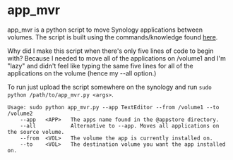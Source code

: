 # app_mvr
app_mvr is a python script to move Synology applications between volumes. The script is built using the commands/knowledge found [here](http://www.mcleanit.ca/blog/synology-move-application-volumes/).

Why did I make this script when there's only five lines of code to begin with? Because I needed to move all of the applications on /volume1 and I'm "lazy" and didn't feel like typing the same five lines for all of the applications on the volume (hence my --all option.)

To run just upload the script somewhere on the synology and run `sudo python /path/to/app_mvr.py <args>`.

	Usage: sudo python app_mvr.py --app TextEditor --from /volume1 --to /volume2
		--app	<APP>	The apps name found in the @appstore directory.
		--all			Alternative to --app. Moves all applications on the source volume.
		--from	<VOL>	The volume the app is currently installed on.
		--to	<VOL>	The destination volume you want the app installed on.